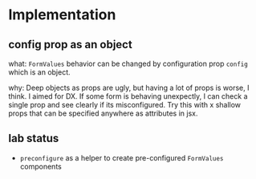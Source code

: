 # Implementation

## config prop as an object

what:
`FormValues` behavior can be changed by configuration prop `config` which is an object.

why:
Deep objects as props are ugly, but having a lot of props is worse, I think. I aimed for DX. If some form is behaving unexpectly, I can check a single prop and see clearly if its misconfigured. Try this with x shallow props that can be specified anywhere as attributes in jsx.

## lab status

- `preconfigure` as a helper to create pre-configured `FormValues` components
